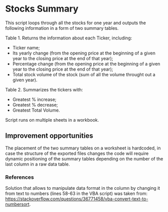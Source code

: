 # Stocks Summary

This script loops through all the stocks for one year and outputs the following information in a form of two summary tables.

Table 1. Returns the information about each Ticker, including:
* Ticker name;
* Its yearly change (from the opening price at the beginning of a given year to the closing price at the end of that year);
* Percentage change (from the opening price at the beginning of a given year to the closing price at the end of that year);
* Total stock volume of the stock (sum of all the volume throught out a given year).

Table 2. Summarizes the tickers with:
* Greatest % increase;
* Greatest % decrease;
* Greatest Total Volume.

Script runs on multiple sheets in a workbook.


## Improvement opportunities

The placement of the two summary tables on a worksheet is hardcoded, in case the structure of the exported files changes the code will require dynamic positioning of the summary tables depending on the number of the last column in a raw data table.


### References 

Solution that allows to manipulate data format in the column <date> by changing it from text to numbers (lines 58-63 in the VBA script) was taken from: https://stackoverflow.com/questions/36771458/vba-convert-text-to-numbersort.